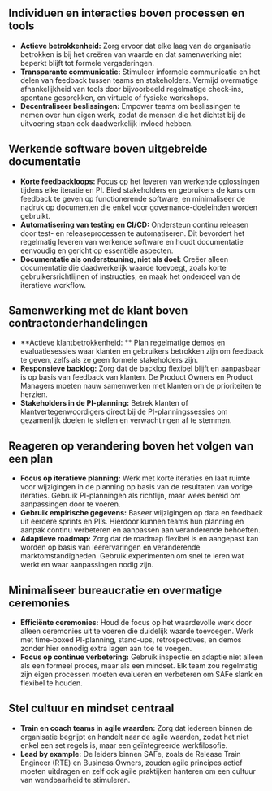 ## Individuen en interacties boven processen en tools

- **Actieve betrokkenheid:** Zorg ervoor dat elke laag van de organisatie betrokken is bij het creëren van waarde en dat samenwerking niet beperkt blijft tot formele vergaderingen.
- **Transparante communicatie:** Stimuleer informele communicatie en het delen van feedback tussen teams en stakeholders. Vermijd overmatige afhankelijkheid van tools door bijvoorbeeld regelmatige check-ins, spontane gesprekken, en virtuele of fysieke workshops.
- **Decentraliseer beslissingen:** Empower teams om beslissingen te nemen over hun eigen werk, zodat de mensen die het dichtst bij de uitvoering staan ook daadwerkelijk invloed hebben.

## Werkende software boven uitgebreide documentatie

- **Korte feedbackloops:** Focus op het leveren van werkende oplossingen tijdens elke iteratie en PI. Bied stakeholders en gebruikers de kans om feedback te geven op functionerende software, en minimaliseer de nadruk op documenten die enkel voor governance-doeleinden worden gebruikt.
- **Automatisering van testing en CI/CD:** Ondersteun continu releasen door test- en releaseprocessen te automatiseren. Dit bevordert het regelmatig leveren van werkende software en houdt documentatie eenvoudig en gericht op essentiële aspecten.
- **Documentatie als ondersteuning, niet als doel:** Creëer alleen documentatie die daadwerkelijk waarde toevoegt, zoals korte gebruikersrichtlijnen of instructies, en maak het onderdeel van de iteratieve workflow.

## Samenwerking met de klant boven contractonderhandelingen

- **Actieve klantbetrokkenheid: ** Plan regelmatige demos en evaluatiesessies waar klanten en gebruikers betrokken zijn om feedback te geven, zelfs als ze geen formele stakeholders zijn.
- **Responsieve backlog:** Zorg dat de backlog flexibel blijft en aanpasbaar is op basis van feedback van klanten. De Product Owners en Product Managers moeten nauw samenwerken met klanten om de prioriteiten te herzien.
- **Stakeholders in de PI-planning:** Betrek klanten of klantvertegenwoordigers direct bij de PI-planningssessies om gezamenlijk doelen te stellen en verwachtingen af te stemmen.

## Reageren op verandering boven het volgen van een plan

- **Focus op iteratieve planning:** Werk met korte iteraties en laat ruimte voor wijzigingen in de planning op basis van de resultaten van vorige iteraties. Gebruik PI-planningen als richtlijn, maar wees bereid om aanpassingen door te voeren.
- **Gebruik empirische gegevens:** Baseer wijzigingen op data en feedback uit eerdere sprints en PI’s. Hierdoor kunnen teams hun planning en aanpak continu verbeteren en aanpassen aan veranderende behoeften.
- **Adaptieve roadmap:** Zorg dat de roadmap flexibel is en aangepast kan worden op basis van leerervaringen en veranderende marktomstandigheden. Gebruik experimenten om snel te leren wat werkt en waar aanpassingen nodig zijn.

## Minimaliseer bureaucratie en overmatige ceremonies

- **Efficiënte ceremonies:** Houd de focus op het waardevolle werk door alleen ceremonies uit te voeren die duidelijk waarde toevoegen. Werk met time-boxed PI-planning, stand-ups, retrospectives, en demos zonder hier onnodig extra lagen aan toe te voegen.
- **Focus op continue verbetering:** Gebruik inspectie en adaptie niet alleen als een formeel proces, maar als een mindset. Elk team zou regelmatig zijn eigen processen moeten evalueren en verbeteren om SAFe slank en flexibel te houden.

## Stel cultuur en mindset centraal

- **Train en coach teams in agile waarden:** Zorg dat iedereen binnen de organisatie begrijpt en handelt naar de agile waarden, zodat het niet enkel een set regels is, maar een geïntegreerde werkfilosofie.
- **Lead by example:** De leiders binnen SAFe, zoals de Release Train Engineer (RTE) en Business Owners, zouden agile principes actief moeten uitdragen en zelf ook agile praktijken hanteren om een cultuur van wendbaarheid te stimuleren.

